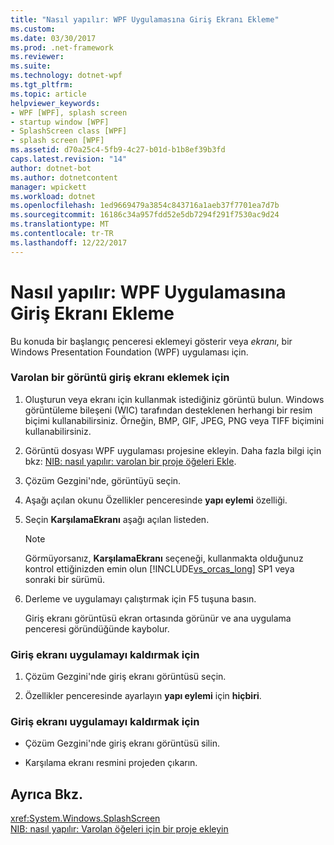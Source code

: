 ```yaml
---
title: "Nasıl yapılır: WPF Uygulamasına Giriş Ekranı Ekleme"
ms.custom: 
ms.date: 03/30/2017
ms.prod: .net-framework
ms.reviewer: 
ms.suite: 
ms.technology: dotnet-wpf
ms.tgt_pltfrm: 
ms.topic: article
helpviewer_keywords:
- WPF [WPF], splash screen
- startup window [WPF]
- SplashScreen class [WPF]
- splash screen [WPF]
ms.assetid: d70a25c4-5fb9-4c27-b01d-b1b8ef39b3fd
caps.latest.revision: "14"
author: dotnet-bot
ms.author: dotnetcontent
manager: wpickett
ms.workload: dotnet
ms.openlocfilehash: 1ed9669479a3854c843716a1aeb37f7701ea7d7b
ms.sourcegitcommit: 16186c34a957fdd52e5db7294f291f7530ac9d24
ms.translationtype: MT
ms.contentlocale: tr-TR
ms.lasthandoff: 12/22/2017
---
```

# <a name="how-to-add-a-splash-screen-to-a-wpf-application"></a>Nasıl yapılır: WPF Uygulamasına Giriş Ekranı Ekleme
Bu konuda bir başlangıç penceresi eklemeyi gösterir veya *ekranı*, bir Windows Presentation Foundation (WPF) uygulaması için.  
  
### <a name="to-add-an-existing-image-as-a-splash-screen"></a>Varolan bir görüntü giriş ekranı eklemek için  
  
1.  Oluşturun veya ekranı için kullanmak istediğiniz görüntü bulun. Windows görüntüleme bileşeni (WIC) tarafından desteklenen herhangi bir resim biçimi kullanabilirsiniz. Örneğin, BMP, GIF, JPEG, PNG veya TIFF biçimini kullanabilirsiniz.  
  
2.  Görüntü dosyası WPF uygulaması projesine ekleyin. Daha fazla bilgi için bkz: [NIB: nasıl yapılır: varolan bir proje öğeleri Ekle](http://msdn.microsoft.com/en-us/15f4cfb7-78ab-457f-9f14-099a25a6a2d3).  
  
3.  Çözüm Gezgini'nde, görüntüyü seçin.  
  
4.  Aşağı açılan okunu Özellikler penceresinde **yapı eylemi** özelliği.  
  
5.  Seçin **KarşılamaEkranı** aşağı açılan listeden.  
  
    > [!NOTE]
    >  Görmüyorsanız, **KarşılamaEkranı** seçeneği, kullanmakta olduğunuz kontrol ettiğinizden emin olun [!INCLUDE[vs_orcas_long](../../../../includes/vs-orcas-long-md.md)] SP1 veya sonraki bir sürümü.  
  
6.  Derleme ve uygulamayı çalıştırmak için F5 tuşuna basın.  
  
     Giriş ekranı görüntüsü ekran ortasında görünür ve ana uygulama penceresi göründüğünde kaybolur.  
  
### <a name="to-remove-the-splash-screen-from-an-application"></a>Giriş ekranı uygulamayı kaldırmak için  
  
1.  Çözüm Gezgini'nde giriş ekranı görüntüsü seçin.  
  
2.  Özellikler penceresinde ayarlayın **yapı eylemi** için **hiçbiri**.  
  
### <a name="to-remove-the-splash-screen-from-an-application"></a>Giriş ekranı uygulamayı kaldırmak için  
  
-   Çözüm Gezgini'nde giriş ekranı görüntüsü silin.  
  
-   Karşılama ekranı resmini projeden çıkarın.  
  
## <a name="see-also"></a>Ayrıca Bkz.  
 <xref:System.Windows.SplashScreen>  
 [NIB: nasıl yapılır: Varolan öğeleri için bir proje ekleyin](http://msdn.microsoft.com/en-us/15f4cfb7-78ab-457f-9f14-099a25a6a2d3)
